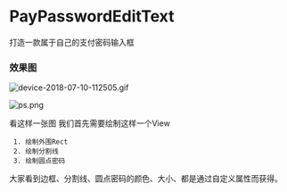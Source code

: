# PayPasswordEditText
打造一款属于自己的支付密码输入框

### 效果图
![device-2018-07-10-112505.gif](https://upload-images.jianshu.io/upload_images/1472453-b2dabfaa93389b77.gif?imageMogr2/auto-orient/strip)


![ps.png](https://upload-images.jianshu.io/upload_images/1472453-8d91c2e0a2c7fb59.png?imageMogr2/auto-orient/strip%7CimageView2/2/w/1240)  

看这样一张图 我们首先需要绘制这样一个View   
 
     1. 绘制外围Rect
     2. 绘制分割线
     3. 绘制圆点密码
        
大家看到边框、分割线、圆点密码的颜色、大小、都是通过自定义属性而获得。

